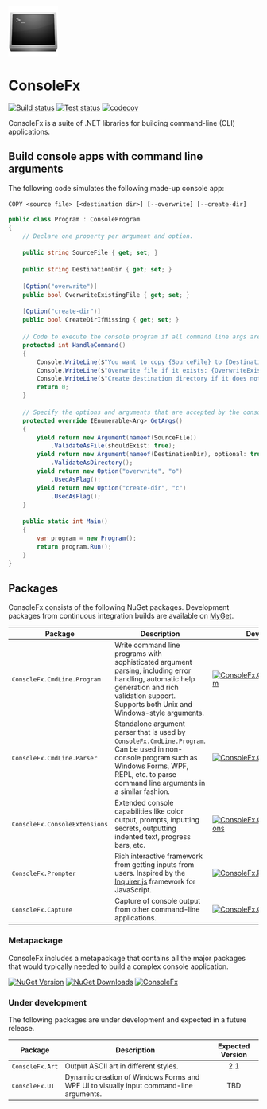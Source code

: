 ![ConsoleFx](Logo.png)
# ConsoleFx

[![Build status](https://img.shields.io/appveyor/ci/JeevanJames/consolefx.svg)](https://ci.appveyor.com/project/JeevanJames/consolefx/branch/master) [![Test status](https://img.shields.io/appveyor/tests/JeevanJames/consolefx.svg)](https://ci.appveyor.com/project/JeevanJames/consolefx/branch/master) [![codecov](https://codecov.io/gh/JeevanJames/ConsoleFx/branch/master/graph/badge.svg)](https://codecov.io/gh/JeevanJames/ConsoleFx)

ConsoleFx is a suite of .NET libraries for building command-line (CLI) applications.

## Build console apps with command line arguments
The following code simulates the following made-up console app:

`COPY <source file> [<destination dir>] [--overwrite] [--create-dir]`

```cs
public class Program : ConsoleProgram
{
    // Declare one property per argument and option.
    
    public string SourceFile { get; set; }
    
    public string DestinationDir { get; set; }
    
    [Option("overwrite")]
    public bool OverwriteExistingFile { get; set; }
    
    [Option("create-dir")]
    public bool CreateDirIfMissing { get; set; }
    
    // Code to execute the console program if all command line args are verified.
    protected int HandleCommand()
    {
        Console.WriteLine($"You want to copy {SourceFile} to {DestinationDir}");
        Console.WriteLine($"Overwrite file if it exists: {OverwriteExistingFile}");
        Console.WriteLine($"Create destination directory if it does not exist: {CreateDirIfMissing}");
        return 0;
    }
    
    // Specify the options and arguments that are accepted by the console app
    protected override IEnumerable<Arg> GetArgs()
    {
        yield return new Argument(nameof(SourceFile))
            .ValidateAsFile(shouldExist: true);
        yield return new Argument(nameof(DestinationDir), optional: true)
            .ValidateAsDirectory();
        yield return new Option("overwrite", "o")
            .UsedAsFlag();
        yield return new Option("create-dir", "c")
            .UsedAsFlag();
    }
    
    public static int Main()
    {
        var program = new Program();
        return program.Run();
    }
}
```

## Packages
ConsoleFx consists of the following NuGet packages. Development packages from continuous integration builds are available on [MyGet](https://myget.org/gallery/consolefx).

Package | Description | Dev Build
--------|-------------|----------
`ConsoleFx.CmdLine.Program` | Write command line programs with sophisticated argument parsing, including error handling, automatic help generation and rich validation support. Supports both Unix and Windows-style arguments. | [![ConsoleFx.CmdLine.Program](https://img.shields.io/myget/consolefx/v/ConsoleFx.CmdLine.Program.svg)](https://www.myget.org/feed/consolefx/package/nuget/ConsoleFx.CmdLine.Program)
`ConsoleFx.CmdLine.Parser` | Standalone argument parser that is used by `ConsoleFx.CmdLine.Program`. Can be used in non-console program such as Windows Forms, WPF, REPL, etc. to parse command line arguments in a similar fashion. | [![ConsoleFx.CmdLine.Parser](https://img.shields.io/myget/consolefx/v/ConsoleFx.CmdLine.Parser.svg)](https://www.myget.org/feed/consolefx/package/nuget/ConsoleFx.CmdLine.Parser)
`ConsoleFx.ConsoleExtensions` | Extended console capabilities like color output, prompts, inputting secrets, outputting indented text, progress bars, etc. | [![ConsoleFx.ConsoleExtensions](https://img.shields.io/myget/consolefx/v/ConsoleFx.ConsoleExtensions.svg)](https://www.myget.org/feed/consolefx/package/nuget/ConsoleFx.ConsoleExtensions)
`ConsoleFx.Prompter` | Rich interactive framework from getting inputs from users. Inspired by the [Inquirer.js](https://github.com/SBoudrias/Inquirer.js) framework for JavaScript. | [![ConsoleFx.Prompter](https://img.shields.io/myget/consolefx/v/ConsoleFx.Prompter.svg)](https://www.myget.org/feed/consolefx/package/nuget/ConsoleFx.Prompter)
`ConsoleFx.Capture` | Capture of console output from other command-line applications. | [![ConsoleFx.Capture](https://img.shields.io/myget/consolefx/v/ConsoleFx.Capture.svg)](https://www.myget.org/feed/consolefx/package/nuget/ConsoleFx.Capture)

### Metapackage
ConsoleFx includes a metapackage that contains all the major packages that would typically needed to build a complex console application.

[![NuGet Version](http://img.shields.io/nuget/v/ConsoleFx.svg?style=flat)](https://www.nuget.org/packages/ConsoleFx/) [![NuGet Downloads](https://img.shields.io/nuget/dt/ConsoleFx.svg)](https://www.nuget.org/packages/ConsoleFx/) [![ConsoleFx](https://img.shields.io/myget/consolefx/vpre/ConsoleFx.svg)](https://www.myget.org/feed/consolefx/package/nuget/ConsoleFx)

### Under development
The following packages are under development and expected in a future release.

Package | Description | Expected Version
--------|-------------|:---------------:
`ConsoleFx.Art` | Output ASCII art in different styles. | 2.1
`ConsoleFx.UI` | Dynamic creation of Windows Forms and WPF UI to visually input command-line arguments. | TBD

